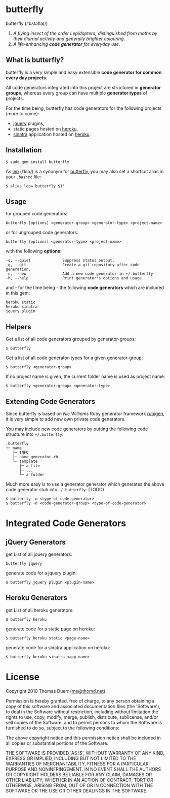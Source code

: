butterfly
=========

butterfly (/ˈbʌtəflaɪ/)

   1. _A flying insect of the order Lepidoptera, distinguished from moths by their diurnal activity and generally brighter colouring._
   2. _A life-enhancing __code generator__ for everyday use._

What is butterfly?
------------------

butterfly is a very simple and easy extensible __code generator for common every day projects__.  

All code generators integrated into this project are structured in __generator groups__, whereas every group can have multiple __generator types__ of projects.

For the time being, butterfly has code generators for the following projects (more to come):

   * [jquery][j] plugins, 
   * static pages hosted on [heroku][h], 
   * [sinatra][s] application hosted on [heroku][h].

Installation
------------

    $ sudo gem install butterfly

As [lep][wiki-2] (/ˈlɛp/) is a synonym for [butterfly][wiki-1], you may also set a shortcut alias in your `.bashrc` file:

    $ alias lep='butterfly $1'
    
Usage
-----

for grouped code generators:

    butterfly [options] <generator-group> <generator-type> <project-name>

or for ungrouped code generators:

    butterfly [options] <generator-type> <project-name>

with the following __options__:

    -q, --quiet              Suppress status output.
    -g, --git                Create a git repository after code generation.
    -n, --new                Add a new code generator in ~/.butterfly
    -h, --help               Print generator's options and usage.
 
and - for the time being - the following __code generators__ which are included in this gem:

    heroku static
    heroku sinatra
    jquery plugin
  
Helpers
-------

Get a list of all code generators grouped by generator-groups:

    $ butterfly

Get a list of all code generator-types for a given generator-group:

    $ butterfly <generator-group>

If no project name is given, the current folder name is used as project name:

    $ butterfly <generator-group> <generator-type>

Extending Code Generators
-------------------------

Since butterfly is based on _Nic Williams_ Ruby generator framework [rubigen][r], it is very simple to add new own private code generators.

You may include new code generators by putting the following code structure into `~/.butterfly`:

    .butterfly
    └─ name
       ├─ INFO
       ├─ name_generator.rb
       └─ template
          ├─ a file
          ├─ ...
          └─ a folder

Much more easy is to use a generator generator which generates the above code generator stub into `~/.butterfly`: (TODO)

    $ butterfly -n <type-of-code-generator>
    $ butterfly -n <code-generator-group> <type-of-code-generator>

Integrated Code Generators
==========================
        
jQuery Generators
-----------------

get List of all jquery generators:

    butterfly jquery

generate code for a jquery plugin:

    $ butterfly jquery plugin <plugin-name>

Heroku Generators
-----------------

get List of all heroku generators:

    $ butterfly heroku

generate code for a static page on heroku:

    $ butterfly heroku static <page-name>
    
generate code for a sinatra application on heroku:

    $ butterfly heroku sinatra <app-name>

License
=======

Copyright 2010 Thomas Duerr (me@thomd.net)

Permission is hereby granted, free of charge, to any person obtaining
a copy of this software and associated documentation files (the
'Software'), to deal in the Software without restriction, including
without limitation the rights to use, copy, modify, merge, publish,
distribute, sublicense, and/or sell copies of the Software, and to
permit persons to whom the Software is furnished to do so, subject to
the following conditions:

The above copyright notice and this permission notice shall be
included in all copies or substantial portions of the Software.

THE SOFTWARE IS PROVIDED 'AS IS', WITHOUT WARRANTY OF ANY KIND,
EXPRESS OR IMPLIED, INCLUDING BUT NOT LIMITED TO THE WARRANTIES OF
MERCHANTABILITY, FITNESS FOR A PARTICULAR PURPOSE AND NONINFRINGEMENT.
IN NO EVENT SHALL THE AUTHORS OR COPYRIGHT HOLDERS BE LIABLE FOR ANY
CLAIM, DAMAGES OR OTHER LIABILITY, WHETHER IN AN ACTION OF CONTRACT,
TORT OR OTHERWISE, ARISING FROM, OUT OF OR IN CONNECTION WITH THE
SOFTWARE OR THE USE OR OTHER DEALINGS IN THE SOFTWARE.
    
    
[wiki-1]: http://en.wiktionary.org/wiki/butterfly "Butterfly on Wiktionary"
[wiki-2]: http://en.wiktionary.org/wiki/lep "Lep on Wiktionary"
[j]: http://jquery.com/ "jQuery: The Write Less, Do More, JavaScript Library"
[h]: http://heroku.com/ "heroku | Ruby Cloud Platform as a Service"
[s]: http://www.sinatrarb.com/ "Sinatra"
[r]: http://rubigen.rubyforge.org/ "rubigen - Ruby Generator Framework"

